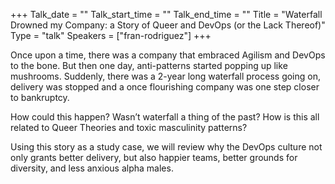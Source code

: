 +++
Talk_date = ""
Talk_start_time = ""
Talk_end_time = ""
Title = "Waterfall Drowned my Company: a Story of Queer and DevOps (or the Lack Thereof)"
Type = "talk"
Speakers = ["fran-rodriguez"]
+++

<p>Once upon a time, there was a company that embraced Agilism and DevOps to the bone. But then one day, anti-patterns started popping up like mushrooms. Suddenly, there was a 2-year long waterfall process going on, delivery was stopped and a once flourishing company was one step closer to bankruptcy.

How could this happen? Wasn’t waterfall a thing of the past? How is this all related to Queer Theories and toxic masculinity patterns?

Using this story as a study case, we will review why the DevOps culture not only grants better delivery, but also happier teams, better grounds for diversity, and less anxious alpha males.</p>
